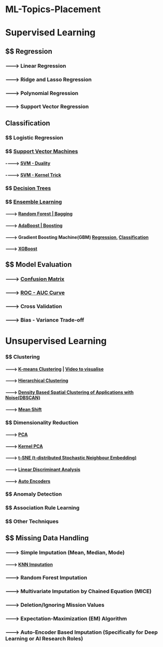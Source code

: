 # ML-Topics-Placement

# Supervised Learning
## $$ Regression
### ---> Linear Regression
### ---> Ridge and Lasso Regression
### ---> Polynomial Regression
### ---> Support Vector Regression

## Classification
### $$ Logistic Regression
### $$ [Support Vector Machines](https://medium.com/@kushaldps1996/a-complete-guide-to-support-vector-machines-svms-501e71aec19e)
#### ----> [SVM - Duality](https://youtu.be/6-ntMIaJpm0?si=MSeQdyZOzGhY3K86)
#### ----> [SVM - Kernel Trick](https://youtu.be/OKFMZQyDROI?si=rh6HRvj6212jRXUQ)

### $$ [Decision Trees](https://medium.com/@MrBam44/decision-trees-91f61a42c724)

### $$ [Ensemble Learning](https://medium.com/@sumbatilinda/ensemble-learning-in-machine-learning-bagging-boosting-and-stacking-a00c6bae971f)
#### ---> [Random Forest | Bagging](https://medium.com/@harshdeepsingh_35448/understanding-random-forests-aa0ccecdbbbb)
#### ---> [AdaBoost | Boosting](https://medium.com/@curryrowan/adaboost-explained-92408a6713da)
#### ---> Gradient Boosting Machine(GBM) [Regression](https://medium.com/analytics-vidhya/introduction-to-the-gradient-boosting-algorithm-c25c653f826b), [Classification](https://www.digitalocean.com/community/tutorials/gradient-boosting-for-classification)
#### ---> [XGBoost](https://medium.com/@prathameshsonawane/xgboost-how-does-this-work-e1cae7c5b6cb)



## $$ Model Evaluation
### ---> [Confusion Matrix](https://medium.com/@nikitamalviya/confusion-matrix-870739a1ec31)
### ---> [ROC - AUC Curve](https://medium.com/@msong507/understanding-the-roc-auc-curve-cc204f0b3441)
### ---> Cross Validation
### ---> Bias - Variance Trade-off


# Unsupervised Learning
### $$ Clustering
#### ---> [K-means Clustering](https://medium.com/@dishantkharkar9/k-means-clustering-algorithm-ce4fbcac8fb0) | [Video to visualise](https://www.youtube.com/watch?v=R2e3Ls9H_fc)
#### ---> [Hierarchical Clustering](https://medium.com/@sachinsoni600517/mastering-hierarchical-clustering-from-basic-to-advanced-5e770260bf93)
#### ---> [Density Based Spatial Clustering of Applications with Noise(DBSCAN)](https://elutins.medium.com/dbscan-what-is-it-when-to-use-it-how-to-use-it-8bd506293818)
#### ---> [Mean Shift](https://medium.com/@kendigo.0416/understanding-patterns-with-mean-shift-clustering-in-medical-image-analysis-b3c91d1a9dae)

### $$ Dimensionality Reduction
#### ---> [PCA](https://medium.com/@aptrishu/understanding-principle-component-analysis-e32be0253ef0)
#### ---> [Kernel PCA](https://medium.com/@khwabkalra1/unleashing-the-power-of-kernel-pca-bce7f4d2923d)
#### ---> [t-SNE (t-distributed Stochastic Neighbour Embedding)](https://medium.com/@sachinsoni600517/mastering-t-sne-t-distributed-stochastic-neighbor-embedding-0e365ee898ea)
#### ---> [Linear Discriminant Analysis](https://medium.com/@gajendra.k.s/linear-discriminant-analysis-lda-8b8d0c163e08)
#### ---> [Auto Encoders](https://medium.com/game-of-bits/what-are-autoencoders-in-deep-learning-ba802298bc70)
### $$ Anomaly Detection
### $$ Association Rule Learning
### $$ Other Techniques


## $$ Missing Data Handling
### ---> Simple Imputation (Mean, Median, Mode)
#### ---> [KNN Imputation](https://medium.com/@kyawsawhtoon/a-guide-to-knn-imputation-95e2dc496e)
### ---> Random Forest Imputation
### ---> Multivariate Imputation by Chained Equation (MICE)
### ---> Deletion/Ignoring Mission Values
### ---> Expectation-Maximization (EM) Algorithm
### ---> Auto-Encoder Based Imputation (Specifically for Deep Learning or AI Research Roles)

